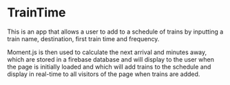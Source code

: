 # TrainTime

This is an app that allows a user to add to a schedule of trains by inputting a train name, destination, first train time and frequency.

Moment.js is then used to calculate the next arrival and minutes away, which are stored in a firebase database and will display to the
user when the page is initially loaded and which will add trains to the schedule and display in real-time to all visitors of the page when 
trains are added.
